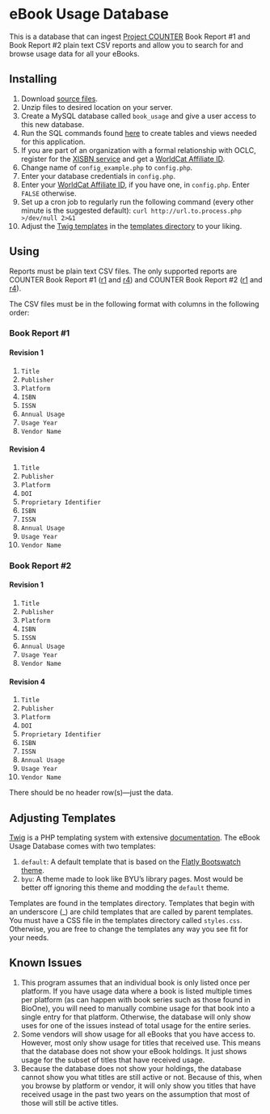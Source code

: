 # eBook Usage Database #

This is a database that can ingest [Project COUNTER][] Book Report #1 and Book Report #2 plain text CSV reports and allow you to search for and browse usage data for all your eBooks.

## Installing ##

1. Download [source files][].
2. Unzip files to desired location on your server.
3. Create a MySQL database called `book_usage` and give a user access to this new database.
4. Run the SQL commands found [here](documentation/schema.sql) to create tables and views needed for this application.
5. If you are part of an organization with a formal relationship with OCLC, register for the [XISBN service][] and get a [WorldCat Affiliate ID].
5. Change name of `config_example.php` to `config.php`.
6. Enter your database credentials in `config.php`.
7. Enter your [WorldCat Affiliate ID][], if you have one, in `config.php`. Enter `FALSE` otherwise.
7. Set up a cron job to regularly run the following command (every other minute is the suggested default):
        ```curl http://url.to.process.php >/dev/null 2>&1```
8. Adjust the [Twig templates][] in the [templates directory](templates) to your liking.

## Using ##

Reports must be plain text CSV files. The only supported reports are COUNTER Book Report #1 ([r1] and [r4]) and COUNTER Book Report #2 ([r1] and [r4]).

The CSV files must be in the following format with columns in the following order:

### Book Report #1 ###

#### Revision 1 ####

1. `Title`
2. `Publisher`
3. `Platform`
4. `ISBN`
5. `ISSN`
6. `Annual Usage`
7. `Usage Year`
8. `Vendor Name`

#### Revision 4 ####

1. `Title`
2. `Publisher`
3. `Platform`
4. `DOI`
5. `Proprietary Identifier`
6. `ISBN`
7. `ISSN`
8. `Annual Usage`
9. `Usage Year`
10. `Vendor Name`

### Book Report #2 ###

#### Revision 1 ####

1. `Title`
2. `Publisher`
3. `Platform`
4. `ISBN`
5. `ISSN`
6. `Annual Usage`
7. `Usage Year`
8. `Vendor Name`

#### Revision 4 ####

1. `Title`
2. `Publisher`
3. `Platform`
4. `DOI`
5. `Proprietary Identifier`
6. `ISBN`
7. `ISSN`
8. `Annual Usage`
9. `Usage Year`
10. `Vendor Name`

There should be no header row(s)—just the data.

## Adjusting Templates ##

[Twig](https://github.com/fabpot/Twig) is a PHP templating system with extensive [documentation](http://twig.sensiolabs.org/documentation). The eBook Usage Database comes with two templates:

1. `default`: A default template that is based on the [Flatly Bootswatch theme](http://bootswatch.com/flatly/).
2. `byu`: A theme made to look like BYU’s library pages. Most would be better off ignoring this theme and modding the `default` theme.

Templates are found in the templates directory. Templates that begin with an underscore (_) are child templates that are called by parent templates. You must have a CSS file in the templates directory called `styles.css`. Otherwise, you are free to change the templates any way you see fit for your needs.

## Known Issues ##

1. This program assumes that an individual book is only listed once per platform. If you have usage data where a book is listed multiple times per platform (as can happen with book series such as those found in BioOne), you will need to manually combine usage for that book into a single entry for that platform. Otherwise, the database will only show uses for one of the issues instead of total usage for the entire series.
2. Some vendors will show usage for all eBooks that you have access to. However, most only show usage for titles that received use. This means that the database does not show your eBook holdings. It just shows usage for the subset of titles that have received usage.
3. Because the database does not show your holdings, the database cannot show you what titles are still active or not. Because of this, when you browse by platform or vendor, it will only show you titles that have received usage in the past two years on the assumption that most of those will still be active titles.

[Project COUNTER]: http://www.projectcounter.org/
[source files]: https://github.com/jaredhowland/Ebook-Usage-Database/archive/master.zip
[Twig templates]: http://twig.sensiolabs.org/
[r1]: http://www.projectcounter.org/cop_books_ref.html
[r4]: http://www.projectcounter.org/code_practice.html
[XISBN service]: http://xisbn.worldcat.org/xisbnadmin/doc/api.htm
[WorldCat Affiliate ID]: http://www.worldcat.org/wcpa/do/AffiliateUserServices?method=initSelfRegister
